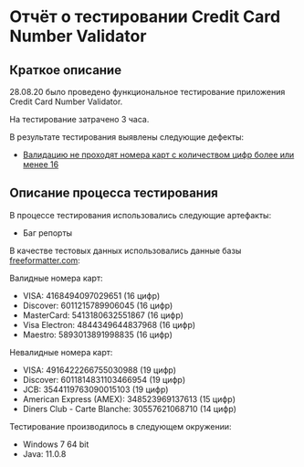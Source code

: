 # Отчёт о тестировании Credit Card Number Validator

## Краткое описание

28.08.20 было проведено функциональное тестирование приложения Credit Card Number Validator.

На тестирование затрачено 3 часа.

В результате тестирования выявлены следующие дефекты:

- [Валидацию не проходят номера карт с количеством цифр более или менее 16](https://github.com/MVGIC/Credit-Card-Number-Validator/issues/1#issue-687898848)

## Описание процесса тестирования

В процессе тестирования использовались следующие артефакты:

- Баг репорты

В качестве тестовых данных использовались данные базы [freeformatter.com](https://www.freeformatter.com/credit-card-number-generator-validator.html):

Валидные номера карт:

- VISA:
  4168494097029651 (16 цифр)
- Discover:
  6011215789906045 (16 цифр)
- MasterCard:
  5413180632551867 (16 цифр)
- Visa Electron:
  4844349644837968 (16 цифр)
- Maestro:
  5893013891998835 (16 цифр)

Невалидные номера карт:

- VISA:
  4916422266755030988 (19 цифр)
- Discover:
  6011814831103466954 (19 цифр)
- JCB:
  3544119763090015103 (19 цифр)   
- American Express (AMEX):
  348523969137613 (15 цифр)
- Diners Club - Carte Blanche:
  30557621068710 (14 цифр)


Тестирование производилось в следующем окружении:

- Windows 7 64 bit
- Java: 11.0.8